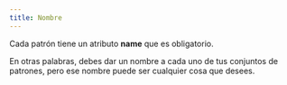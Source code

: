 ```yaml
---
title: Nombre
---
```


Cada patrón tiene un atributo **name** que es obligatorio.

En otras palabras, debes dar un nombre a cada uno de tus conjuntos de patrones, pero ese nombre puede ser cualquier cosa que desees.

